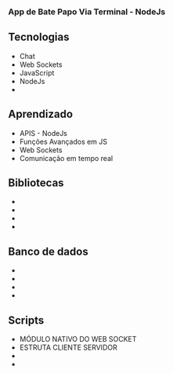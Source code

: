 ### App de Bate Papo Via Terminal - NodeJs

## Tecnologias
  - Chat
  - Web Sockets
  - JavaScript
  - NodeJs
  -

## Aprendizado
  - APIS - NodeJs
  - Funções Avançados em JS
  - Web Sockets
  - Comunicação em tempo real

## Bibliotecas
  -
  -
  -
  -

## Banco de dados 
  -
  -
  -
  -

## Scripts
  - MÓDULO NATIVO DO WEB SOCKET
  - ESTRUTA CLIENTE SERVIDOR
  - 
  -